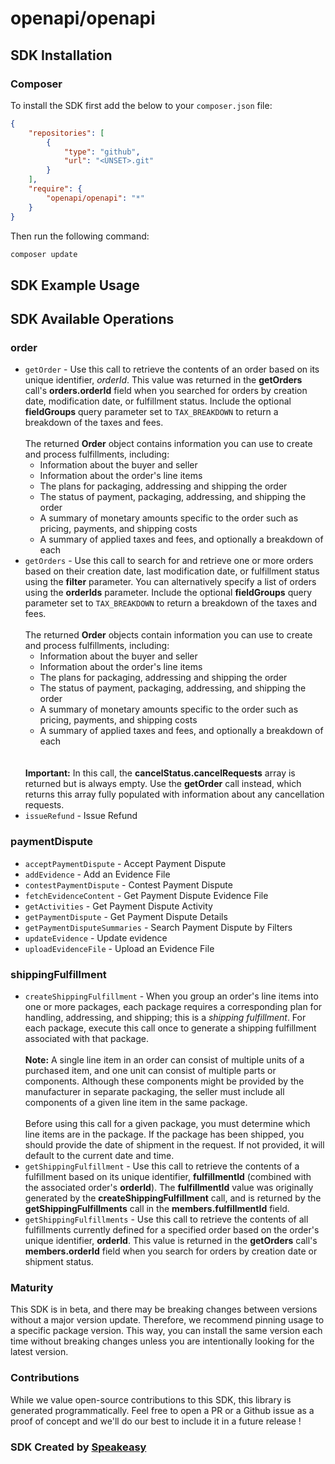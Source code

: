 # openapi/openapi

<!-- Start SDK Installation -->
## SDK Installation

### Composer

To install the SDK first add the below to your `composer.json` file:

```json
{
    "repositories": [
        {
            "type": "github",
            "url": "<UNSET>.git"
        }
    ],
    "require": {
        "openapi/openapi": "*"
    }
}
```

Then run the following command:

```bash
composer update
```
<!-- End SDK Installation -->

## SDK Example Usage
<!-- Start SDK Example Usage -->

<!-- End SDK Example Usage -->

<!-- Start SDK Available Operations -->
## SDK Available Operations


### order

* `getOrder` - Use this call to retrieve the contents of an order based on its unique identifier, <i>orderId</i>. This value was returned in the <b> getOrders</b> call's <b>orders.orderId</b> field when you searched for orders by creation date, modification date, or fulfillment status. Include the optional <b>fieldGroups</b> query parameter set to <code>TAX_BREAKDOWN</code> to return a breakdown of the taxes and fees. <br><br> The returned <b>Order</b> object contains information you can use to create and process fulfillments, including: <ul> <li>Information about the buyer and seller</li> <li>Information about the order's line items</li> <li> The plans for packaging, addressing and shipping the order</li> <li>The status of payment, packaging, addressing, and shipping the order</li> <li>A summary of monetary amounts specific to the order such as pricing, payments, and shipping costs</li> <li>A summary of applied taxes and fees, and optionally a breakdown of each </li></ul>
* `getOrders` - Use this call to search for and retrieve one or more orders based on their creation date, last modification date, or fulfillment status using the <b>filter</b> parameter. You can alternatively specify a list of orders using the <b>orderIds</b> parameter. Include the optional <b>fieldGroups</b> query parameter set to <code>TAX_BREAKDOWN</code> to return a breakdown of the taxes and fees. <br><br> The returned <b>Order</b> objects contain information you can use to create and process fulfillments, including: <ul> <li>Information about the buyer and seller</li> <li>Information about the order's line items</li> <li>The plans for packaging, addressing and shipping the order</li> <li>The status of payment, packaging, addressing, and shipping the order</li> <li>A summary of monetary amounts specific to the order such as pricing, payments, and shipping costs</li> <li>A summary of applied taxes and fees, and optionally a breakdown of each </li></ul> <br><br> <span class="tablenote"><strong>Important:</strong> In this call, the <b>cancelStatus.cancelRequests</b> array is returned but is always empty. Use the <b>getOrder</b> call instead, which returns this array fully populated with information about any cancellation requests.</span>
* `issueRefund` - Issue Refund

### paymentDispute

* `acceptPaymentDispute` - Accept Payment Dispute
* `addEvidence` - Add an Evidence File
* `contestPaymentDispute` - Contest Payment Dispute
* `fetchEvidenceContent` - Get Payment Dispute Evidence File
* `getActivities` - Get Payment Dispute Activity
* `getPaymentDispute` - Get Payment Dispute Details
* `getPaymentDisputeSummaries` - Search Payment Dispute by Filters
* `updateEvidence` - Update evidence
* `uploadEvidenceFile` - Upload an Evidence File

### shippingFulfillment

* `createShippingFulfillment` - When you group an order's line items into one or more packages, each package requires a corresponding plan for handling, addressing, and shipping; this is a <i>shipping fulfillment</i>. For each package, execute this call once to generate a shipping fulfillment associated with that package. <br><br> <span class="tablenote"><strong>Note:</strong> A single line item in an order can consist of multiple units of a purchased item, and one unit can consist of multiple parts or components. Although these components might be provided by the manufacturer in separate packaging, the seller must include all components of a given line item in the same package.</span> <br><br>Before using this call for a given package, you must determine which line items are in the package. If the package has been shipped, you should provide the date of shipment in the request. If not provided, it will default to the current date and time.
* `getShippingFulfillment` - Use this call to retrieve the contents of a fulfillment based on its unique identifier, <b>fulfillmentId</b> (combined with the associated order's <b>orderId</b>). The <b>fulfillmentId</b> value was originally generated by the <b>createShippingFulfillment</b> call, and is returned by the <b>getShippingFulfillments</b> call in the <b>members.fulfillmentId</b> field.
* `getShippingFulfillments` - Use this call to retrieve the contents of all fulfillments currently defined for a specified order based on the order's unique identifier, <b>orderId</b>. This value is returned in the <b>getOrders</b> call's <b>members.orderId</b> field when you search for orders by creation date or shipment status.
<!-- End SDK Available Operations -->

### Maturity

This SDK is in beta, and there may be breaking changes between versions without a major version update. Therefore, we recommend pinning usage
to a specific package version. This way, you can install the same version each time without breaking changes unless you are intentionally
looking for the latest version.

### Contributions

While we value open-source contributions to this SDK, this library is generated programmatically.
Feel free to open a PR or a Github issue as a proof of concept and we'll do our best to include it in a future release !

### SDK Created by [Speakeasy](https://docs.speakeasyapi.dev/docs/using-speakeasy/client-sdks)
